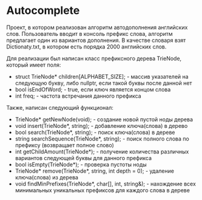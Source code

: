 # Autocomplete
Проект, в котором реализован алгоритм автодополнения английских слов. Пользователь вводит в консоль префикс слова, алгоритм предлагает один из вариантов дополнения. В качестве словаря взят Dictionaty.txt, в котором есть порядка 2000 английских слов.

Для реализации был написан класс префиксного дерева TrieNode, который имеет поля:
  - struct TrieNode* children[ALPHABET_SIZE]; - массив указателей на следующую букву, либо nullptr, если такой буквы после данной нет
  - bool isEndOfWord; - true, если ключ является концом слова
  - int freq; - частота встречания данного префикса

Также, написан следующий функционал:
  - TrieNode* getNewNode(void); - создание новой пустой ноды дерева
  - void insert(TrieNode*, string); - добавление ключа(слова) в дерево
  - bool search(TrieNode*, string); - поиск ключа(слова) в дереве
  - string searchSequence(TrieNode*, string); - поиск полного слова по префиксу (возвращает полное слово)
  - int getChildAmount(TrieNode*); - получение количества различных вариантов следующей буквы для данного префикса
  - bool isEmpty(TrieNode*); - проверка пустоты ноды
  - TrieNode* remove(TrieNode*, string, int depth = 0); - удаление ключа(слова) из дерева
  - void findMinPrefixes(TrieNode*, char[], int, string&); - нахождение всех минимальных уникальных префиксов для каждого слова в дереве
